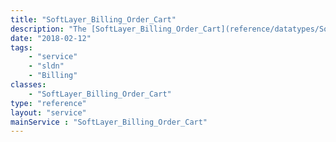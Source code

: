 ```yaml
---
title: "SoftLayer_Billing_Order_Cart"
description: "The [SoftLayer_Billing_Order_Cart](reference/datatypes/SoftLayer_Billing_Order_Cart) service allows customers to save their order in a state that can be continually modified. The difference between a cart and a quote is that a quote has locked-in prices while a cart does not. This allows customers to save their order configuration for up to 30 days. After 30 days, the cart is deleted and cannot be retrieved again. "
date: "2018-02-12"
tags:
    - "service"
    - "sldn"
    - "Billing"
classes:
    - "SoftLayer_Billing_Order_Cart"
type: "reference"
layout: "service"
mainService : "SoftLayer_Billing_Order_Cart"
---
```

